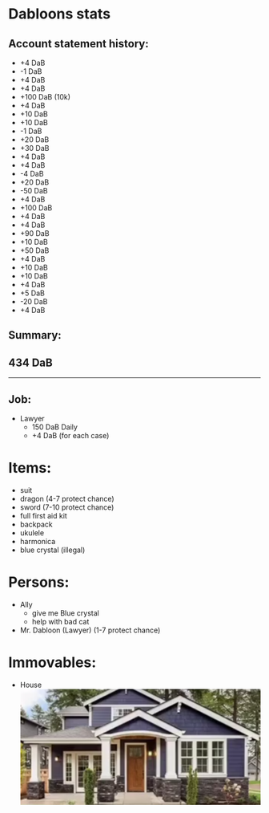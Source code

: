 # Dabloons stats

## Account statement history:

-   +4 DaB
-   -1 DaB
-   +4 DaB
-   +4 DaB
-   +100 DaB (10k)
-   +4 DaB
-   +10 DaB
-   +10 DaB
-   -1 DaB
-   +20 DaB
-   +30 DaB
-   +4 DaB
-   +4 DaB
-   -4 DaB
-   +20 DaB
-   -50 DaB
-   +4 DaB
-   +100 DaB
-   +4 DaB
-   +4 DaB
-   +90 DaB
-   +10 DaB
-   +50 DaB
-   +4 DaB
-   +10 DaB
-   +10 DaB
-   +4 DaB
-   +5 DaB
-   -20 DaB
-   +4 DaB

## Summary:

## 434 DaB

---

## Job:
- Lawyer
    - 150 DaB Daily
    - +4 DaB (for each case)

# Items:

-   suit
-   dragon (4-7 protect chance)
-   sword (7-10 protect chance)
-   full first aid kit
-   backpack
-   ukulele
-   harmonica
-   blue crystal (illegal)

# Persons:

-   Ally
    -   give me Blue crystal
    -   help with bad cat
-   Mr. Dabloon (Lawyer) (1-7 protect chance)

# Immovables:

-   House
    ![Dom](dom.png)
